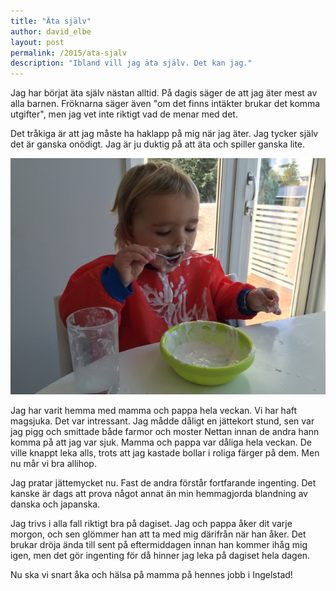 ```yaml
---
title: "Äta själv"
author: david_elbe
layout: post
permalink: /2015/ata-sjalv
description: "Ibland vill jag äta själv. Det kan jag."
---
```


Jag har börjat äta själv nästan alltid. På dagis säger de att jag äter mest av alla barnen. Fröknarna säger även "om det finns intäkter brukar det komma utgifter", men jag vet inte riktigt vad de menar med det.

Det tråkiga är att jag måste ha haklapp på mig när jag äter. Jag tycker själv det är ganska onödigt. Jag är ju duktig på att äta och spiller ganska lite.

![Spill](/images/2015-10-14-ata-sjalv.jpg)

Jag har varit hemma med mamma och pappa hela veckan. Vi har haft magsjuka. Det var intressant. Jag mådde dåligt en jättekort stund, sen var jag pigg och smittade både farmor och moster Nettan innan de andra hann komma på att jag var sjuk. Mamma och pappa var dåliga hela veckan. De ville knappt leka alls, trots att jag kastade bollar i roliga färger på dem. Men nu mår vi bra allihop.

Jag pratar jättemycket nu. Fast de andra förstår fortfarande ingenting. Det kanske är dags att prova något annat än min hemmagjorda blandning av danska och japanska.

Jag trivs i alla fall riktigt bra på dagiset. Jag och pappa åker dit varje morgon, och sen glömmer han att ta med mig därifrån när han åker. Det brukar dröja ända till sent på eftermiddagen innan han kommer ihåg mig igen, men det gör ingenting för då hinner jag leka på dagiset hela dagen.

Nu ska vi snart åka och hälsa på mamma på hennes jobb i Ingelstad!
